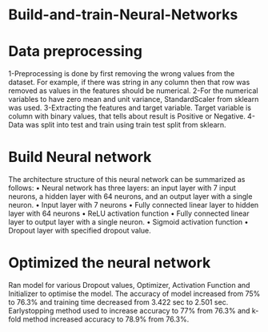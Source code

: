 # Build-and-train-Neural-Networks

# Data preprocessing 
1-Preprocessing is done by first removing the wrong values from the dataset. For example, if 
there was string in any column then that row was removed as values in the features should be 
numerical. 
2-For the numerical variables to have zero mean and unit variance, StandardScaler from 
sklearn was used. 
3-Extracting the features and target variable. Target variable is column with binary values, 
that tells about result is Positive or Negative. 
4- Data was split into test and train using train test split from sklearn.

# Build Neural network 
 The architecture structure of this neural network can be summarized as follows:
• Neural network has three layers: an input layer with 7 input neurons, a hidden layer 
with 64 neurons, and an output layer with a single neuron.
• Input layer with 7 neurons
• Fully connected linear layer to hidden layer with 64 neurons
• ReLU activation function
• Fully connected linear layer to output layer with a single neuron.
• Sigmoid activation function
• Dropout layer with specified dropout value.

# Optimized the neural network

Ran model for various Dropout values, Optimizer, Activation Function and Initializer to optimise the model.
The accuracy of model increased from 75% to 76.3% and training time decreased from 3.422 sec to 2.501 sec.
Earlystopping method used to increase accuracy to 77% from 76.3% and k-fold method increased accuracy to 78.9% from 76.3%.


